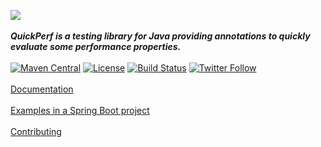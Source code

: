 ![](https://pbs.twimg.com/profile_banners/926219963333038086/1518645789)
<br><br>
***QuickPerf is a testing library for Java providing annotations to quickly evaluate some performance properties.***
<br><br>
[![Maven Central](https://maven-badges.herokuapp.com/maven-central/org.quickperf/quick-perf/badge.svg)](https://search.maven.org/search?q=org.quickperf)
[![License](https://img.shields.io/badge/license-Apache2-blue.svg)](https://github.com/quick-perf/quickperf/blob/master/LICENSE.txt)
[![Build Status](https://travis-ci.com/pcavezzan/quickperf.svg?branch=feature%2Ftravisci)](https://travis-ci.com/pcavezzan/quickperf)
[![Twitter Follow](https://img.shields.io/twitter/follow/QuickPerf.svg?label=Follow%20%40QuickPerf&style=social)](https://twitter.com/quickperf)
<br><br>
[Documentation](https://github.com/quick-perf/doc/wiki/QuickPerf)
<br><br>
[Examples in a Spring Boot project](https://github.com/quick-perf/springboot-junit4-examples)
<br><br>
[Contributing](https://github.com/quick-perf/quickperf/blob/master/CONTRIBUTING.md)